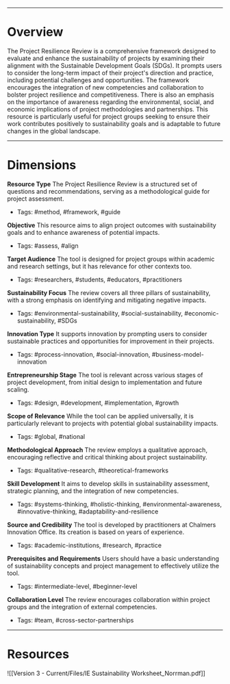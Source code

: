 ___
# Overview
The Project Resilience Review is a comprehensive framework designed to evaluate and enhance the sustainability of projects by examining their alignment with the Sustainable Development Goals (SDGs). It prompts users to consider the long-term impact of their project's direction and practice, including potential challenges and opportunities. The framework encourages the integration of new competencies and collaboration to bolster project resilience and competitiveness. There is also an emphasis on the importance of awareness regarding the environmental, social, and economic implications of project methodologies and partnerships. This resource is particularly useful for project groups seeking to ensure their work contributes positively to sustainability goals and is adaptable to future changes in the global landscape.

___
# Dimensions

**Resource Type**
The Project Resilience Review is a structured set of questions and recommendations, serving as a methodological guide for project assessment.
- Tags: #method, #framework, #guide

**Objective**
This resource aims to align project outcomes with sustainability goals and to enhance awareness of potential impacts.
- Tags: #assess, #align

**Target Audience**
The tool is designed for project groups within academic and research settings, but it has relevance for other contexts too.
- Tags: #researchers, #students, #educators, #practitioners

**Sustainability Focus**
The review covers all three pillars of sustainability, with a strong emphasis on identifying and mitigating negative impacts.
- Tags: #environmental-sustainability, #social-sustainability, #economic-sustainability, #SDGs

**Innovation Type**
It supports innovation by prompting users to consider sustainable practices and opportunities for improvement in their projects.
- Tags: #process-innovation, #social-innovation, #business-model-innovation 

**Entrepreneurship Stage**
The tool is relevant across various stages of project development, from initial design to implementation and future scaling.
- Tags: #design, #development, #implementation, #growth

**Scope of Relevance**
While the tool can be applied universally, it is particularly relevant to projects with potential global sustainability impacts.
- Tags: #global, #national

**Methodological Approach**
The review employs a qualitative approach, encouraging reflective and critical thinking about project sustainability.
- Tags: #qualitative-research, #theoretical-frameworks

**Skill Development**
It aims to develop skills in sustainability assessment, strategic planning, and the integration of new competencies.
- Tags: #systems-thinking, #holistic-thinking, #environmental-awareness, #innovative-thinking, #adaptability-and-resilience

**Source and Credibility**
The tool is developed by practitioners at Chalmers Innovation Office. Its creation is based on years of experience.
- Tags: #academic-institutions, #research, #practice 

**Prerequisites and Requirements**
Users should have a basic understanding of sustainability concepts and project management to effectively utilize the tool.
- Tags: #intermediate-level, #beginner-level 

**Collaboration Level**
The review encourages collaboration within project groups and the integration of external competencies.
- Tags: #team, #cross-sector-partnerships 

___
# Resources

![[Version 3 - Current/Files/IE Sustainability Worksheet_Norrman.pdf]]
